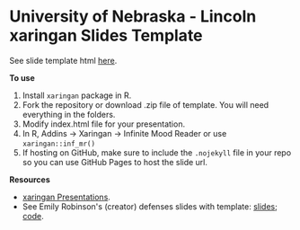 # University of Nebraska - Lincoln xaringan Slides Template

See slide template html [here](https://unl-statistics.github.io/unl-xaringan-slides-template/#1).

**To use**
1. Install `xaringan` package in R.
2. Fork the repository or download .zip file of template. You will need everything in the folders.
3. Modify index.html file for your presentation.
4. In R, Addins -> Xaringan -> Infinite Mood Reader or use `xaringan::inf_mr()`
5. If hosting on GitHub, make sure to include the `.nojekyll` file in your repo so you can use GitHub Pages to host the slide url.

**Resources**

+ [xaringan Presentations](https://bookdown.org/yihui/rmarkdown/xaringan.html).
+ See Emily Robinson's (creator) defenses slides with template: [slides](https://earobinson95.github.io/presentations/Dissertation/2022-06-16-final-defense/index.html#1); [code](https://github.com/earobinson95/presentations/blob/master/Dissertation/2022-06-16-final-defense/index.html).
